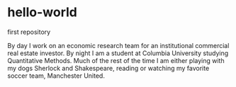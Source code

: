 # hello-world
first repository

By day I work on an economic research team for an institutional commercial real estate investor. By night I am a student at Columbia University studying Quantitative Methods. Much of the rest of the time I am either playing with my dogs Sherlock and Shakespeare, reading or watching my favorite soccer team, Manchester United.
